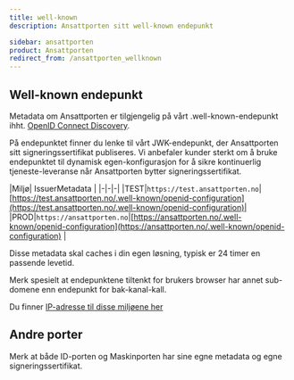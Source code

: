 ```yaml
---
title: well-known
description: Ansattporten sitt well-known endepunkt

sidebar: ansattporten
product: Ansattporten
redirect_from: /ansattporten_wellknown
---
```



## Well-known endepunkt

Metadata om Ansattporten er tilgjengelig på vårt .well-known-endepunkt ihht. [OpenID Connect Discovery](https://openid.net/specs/openid-connect-discovery-1_0.html#ProviderConfig).  

På endepunktet finner du lenke til vårt JWK-endepunkt, der Ansattporten sitt  signeringssertifikat publiseres.  Vi anbefaler kunder sterkt om å bruke endepunktet til dynamisk egen-konfigurasjon for å sikre kontinuerlig tjeneste-leveranse når Ansattporten bytter signeringssertifikat.


|Miljø| IssuerMetadata |
|-|-|-|
|TEST|`https://test.ansattporten.no`| [https://test.ansattporten.no/.well-known/openid-configuration](https://test.ansattporten.no/.well-known/openid-configuration)| 
|PROD|`https://ansattporten.no`|[https://ansattporten.no/.well-known/openid-configuration](https://ansattporten.no/.well-known/openid-configuration) | 


Disse metadata skal caches i din egen løsning, typisk er 24 timer en passende levetid.

Merk spesielt at endepunktene tiltenkt for brukers browser har annet sub-domene enn endepunkt for bak-kanal-kall. 


Du finner [IP-adresse til disse miljøene her]({{site.baseurl}}/docs/general/IP)




## Andre porter

Merk at både ID-porten og Maskinporten har sine egne metadata og egne signeringssertifikat.
